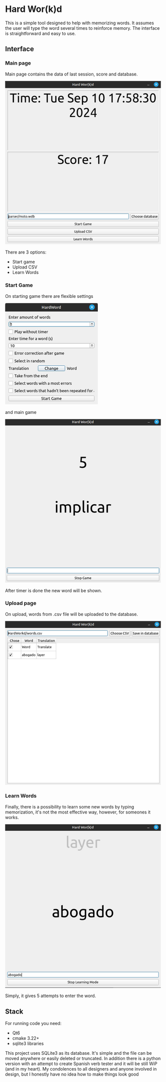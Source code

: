 # Hard Wor(k)d
This is a simple tool designed to help with memorizing words. It assumes the user will type the word several times to reinforce memory. The interface is straightforward and easy to use.

## Interface
### Main page 
Main page contains the data of last session, score and database. 

![main page](docs/01.jpg)

There are 3 options:
- Start game
- Upload CSV
- Learn Words

### Start Game
On starting game there are flexible settings

![settings](docs/02.jpg)

and main game

![main game](docs/03.jpg)

After timer is done the new word will be shown.

### Upload page
On upload, words from .csv file will be uploaded to the database. 

![upload](docs/04.jpg)

### Learn Words
Finally, there is a possibility to learn some new words by typing memorization, it's not the most effective way, however, for someones it works.

![memorization](docs/05.jpg)

Simply, it gives 5 attempts to enter the word. 

## Stack
For running code you need:
- Qt6
- cmake 3.22+
- sqlite3 libraries

This project uses SQLite3 as its database. It's simple and the file can be moved anywhere or easily deleted or truncated.
In addition there is a python version with an attempt to create Spanish verb tester and it will be still WiP (and in my heart).
My condolences to all designers and anyone involved in design, but I honestly have no idea how to make things look good
